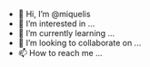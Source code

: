 - 👋 Hi, I’m @miquelis
- 👀 I’m interested in ...
- 🌱 I’m currently learning ...
- 💞️ I’m looking to collaborate on ...
- 📫 How to reach me ...

<!---
miquelis/miquelis is a ✨ special ✨ repository because its `README.md` (this file) appears on your GitHub profile.
You can click the Preview link to take a look at your changes.
--->
